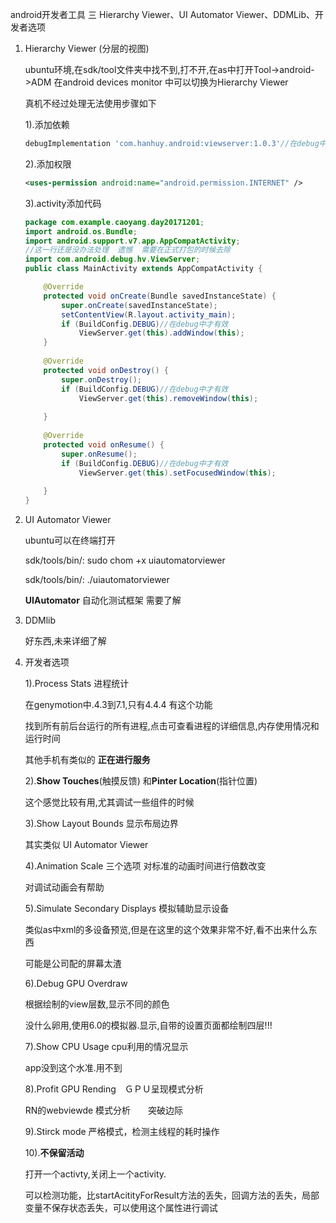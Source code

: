 android开发者工具 三  Hierarchy Viewer、UI Automator Viewer、DDMLib、开发者选项

1. Hierarchy Viewer (分层的视图)

   ubuntu环境,在sdk/tool文件夹中找不到,打不开,在as中打开Tool->android->ADM 在android devices monitor 中可以切换为Hierarchy Viewer

   真机不经过处理无法使用步骤如下

   1).添加依赖

   ```groovy
   debugImplementation 'com.hanhuy.android:viewserver:1.0.3'//在debug中才有效
   ```

   2).添加权限

   ```xml
   <uses-permission android:name="android.permission.INTERNET" />
   ```

   3).activity添加代码

   ```java
   package com.example.caoyang.day20171201;
   import android.os.Bundle;
   import android.support.v7.app.AppCompatActivity;
   //这一行还是没办法处理  遗憾  需要在正式打包的时候去除
   import com.android.debug.hv.ViewServer;
   public class MainActivity extends AppCompatActivity {

       @Override
       protected void onCreate(Bundle savedInstanceState) {
           super.onCreate(savedInstanceState);
           setContentView(R.layout.activity_main);
           if (BuildConfig.DEBUG)//在debug中才有效
               ViewServer.get(this).addWindow(this);
       }
       
       @Override
       protected void onDestroy() {
           super.onDestroy();
           if (BuildConfig.DEBUG)//在debug中才有效
               ViewServer.get(this).removeWindow(this);
    
       }
    
       @Override
       protected void onResume() {
           super.onResume();
           if (BuildConfig.DEBUG)//在debug中才有效
               ViewServer.get(this).setFocusedWindow(this);
    
       }
   }

   ```

2. UI Automator Viewer

   ubuntu可以在终端打开

   sdk/tools/bin/:    sudo chom +x uiautomatorviewer

   sdk/tools/bin/:    ./uiautomatorviewer

   **UIAutomator** 自动化测试框架 需要了解

3. DDMlib 

   好东西,未来详细了解

4. 开发者选项

   1).Process Stats 进程统计 

   在genymotion中.4.3到7.1,只有4.4.4 有这个功能

   找到所有前后台运行的所有进程,点击可查看进程的详细信息,内存使用情况和运行时间 

   其他手机有类似的 **正在进行服务**

   2).**Show Touches**(触摸反馈) 和**Pinter Location**(指针位置)

   这个感觉比较有用,尤其调试一些组件的时候

   3).Show Layout Bounds  显示布局边界

   其实类似 UI Automator  Viewer 

   4).Animation Scale 三个选项 对标准的动画时间进行倍数改变

   对调试动画会有帮助

   5).Simulate Secondary Displays 模拟辅助显示设备

   类似as中xml的多设备预览,但是在这里的这个效果非常不好,看不出来什么东西

   可能是公司配的屏幕太渣

   6).Debug GPU Overdraw

   根据绘制的view层数,显示不同的颜色

   没什么卵用,使用6.0的模拟器.显示,自带的设置页面都绘制四层!!!

   7).Show CPU Usage cpu利用的情况显示

   app没到这个水准.用不到

   8).Profit GPU Rending　ＧＰＵ呈现模式分析

   RN的webviewde 模式分析　　突破边际

   9).Stirck mode 严格模式，检测主线程的耗时操作

   10).**不保留活动**

   打开一个activty,关闭上一个activity.

   可以检测功能，比startAcitityForResult方法的丢失，回调方法的丢失，局部变量不保存状态丢失，可以使用这个属性进行调试

